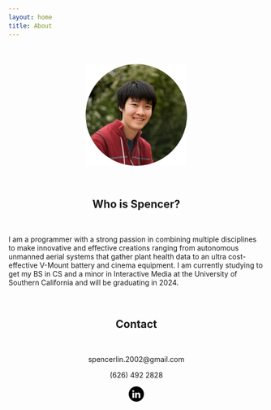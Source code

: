 ```yaml
---
layout: home
title: About
---
```

<div class="center" style="margin-top: 50px">

<p style="text-align: center">
    <img src="assets/images/pfp-cicle.png" width="200" height="200">
</p>
<br>
<h2 style="text-align: center">Who is Spencer?</h2>
<br>

<p class="bio">
I am a programmer with a strong passion
in combining multiple disciplines to make
innovative and effective creations
ranging from autonomous unmanned aerial
systems that gather plant health data to an
ultra cost-effective V-Mount battery and
cinema equipment.  I am currently
studying to get my BS in CS and a minor
in Interactive Media at the University
of Southern California and will be
graduating in 2024.
</p>

<div style="text-align: center">
<br>
<h2>Contact</h2>
<br><p>spencerlin.2002@gmail.com<br></p>
<p>(626) 492 2828</p>

<p><a href="https://www.linkedin.com/in/spencer-lin-bb409b1b7/" target="_blank">
    <img src="assets/images/linkedin.png"  align="center" width="30" height="30">
</a></p>
</div>
</div>